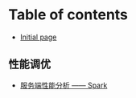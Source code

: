 # Table of contents

* [Initial page](README.md)

## 性能调优

* [服务端性能分析 —— Spark](xing-neng-tiao-you/fu-wu-duan-xing-neng-fen-xi-spark.md)

